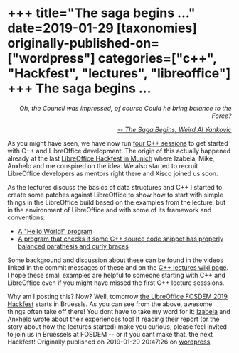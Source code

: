 +++
title="The saga begins ..."
date=2019-01-29
[taxonomies]
originally-published-on=["wordpress"]
categories=["c++", "Hackfest", "lectures", "libreoffice"]
+++
The saga begins ...
===================

<p style="text-align:right;"><em>Oh, the Council was impressed, of course</em>
<em>Could he bring balance to the Force?</em></p>
<p style="text-align:right;"><em><a href="https://www.youtube.com/watch?v=S8lNmnzs64U">-- The Saga Begins, Weird Al Yankovic</a></em></p>
As you might have seen, we have now run <a href="https://blog.documentfoundation.org/blog/2019/01/22/coming-up-on-24-january-next-c-workshop-set-and-maps/">four C++ sessions</a> to get started with C++ and LibreOffice development. The origin of this actually happened already at the last <a href="https://wiki.documentfoundation.org/Hackfest/Muenchen2018">LibreOffice Hackfest in Munich</a> where Izabela, Mike, Anxhelo and me conspired on the idea. We also started to recruit LibreOffice developers as mentors right there and Xisco joined us soon.

As the lectures discuss the basics of data structures and C++ I started to create some patches against LibreOffice to show how to start with simple things in the LibreOffice build based on the examples from the lecture, but in the environment of LibreOffice and with some of its framework and conventions:
<ul>
	<li><a href="https://gerrit.libreoffice.org/#/c/65125/">A "Hello World!" program</a></li>
	<li><a href="https://gerrit.libreoffice.org/#/c/66977/">A program that checks if some C++ source code snippet has properly balanced parathesis and curly braces</a></li>
</ul>
Some background and discussion about these can be found in the videos linked in the commit messages of these and on the <a href="https://wiki.documentfoundation.org/Events/C%2B%2BLectures">C++ lectures wiki page</a>. I hope these small examples are helpful to someone starting with C++ and LibreOffice even if you might have missed the first C++ lecture sesssions.

Why am I posting this? Now? Well, tomorrow <a href="https://wiki.documentfoundation.org/Events/2019/FOSDEM#Hackfest">the LibreOffice FOSDEM 2019 Hackfest</a> starts in Bruessls. As you can see from the above, awesome things often take off there! You dont have to take my word for it: <a href="https://forum.openlabs.cc/t/my-personal-experience-on-getting-involved-with-libreoffice-community/1477">Izabela</a> and <a href="https://lushka.al/libreoffice-hackfest-munich/">Anxhelo</a> wrote about their experiences too! If reading their report (or the story about how the lectures started) make you curious, please feel invited to join us in Bruessels at FOSDEM -- or if you cant make that, the next Hackfest!
Originally published on 2019-01-29 20:47:26 on [wordpress](https://skyfromme.wordpress.com/2019/01/29/the-saga-begins/).
